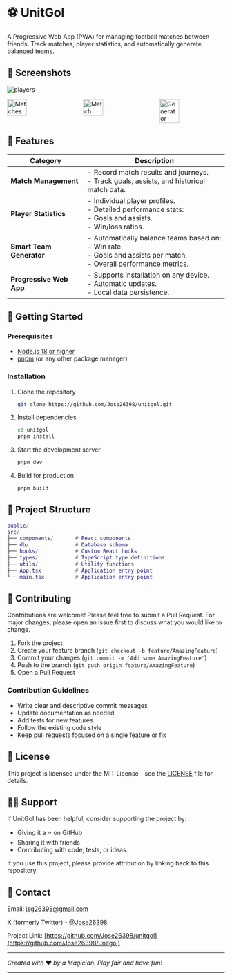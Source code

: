 # ⚽ UnitGol

A Progressive Web App (PWA) for managing football matches between friends. Track matches, player statistics, and automatically generate balanced teams.

## 📸 Screenshots

![players](https://github.com/user-attachments/assets/3ccbd11d-3676-4719-a77e-3a45a994bcb1)
<div style="display: flex; justify-content: space-between;">

<img src="https://github.com/user-attachments/assets/54d51da2-a17d-4cf9-b5f8-b63629b65db5" alt="Matches" width="30%" />
<img src="https://github.com/user-attachments/assets/244ec828-2f6e-4ad0-ab8c-21d20930012a" alt="Match" width="30%" />
<img src="https://github.com/user-attachments/assets/d5ab2d69-cefa-4813-b78b-0597694e1a57" alt="Generator" width="30%" />

</div>


## 🌟 Features

| **Category**          | **Description**                                                                                      |
|-----------------------|--------------------------------------------------------------------------------------------------|
| **Match Management**   | - Record match results and journeys.<br>- Track goals, assists, and historical match data.         |
| **Player Statistics**  | - Individual player profiles.<br>- Detailed performance stats:<br>  - Goals and assists.<br>  - Win/loss ratios. |
| **Smart Team Generator** | - Automatically balance teams based on:<br>  - Win rate.<br>  - Goals and assists per match.<br>  - Overall performance metrics. |
| **Progressive Web App**| - Supports installation on any device.<br>- Automatic updates.<br>- Local data persistence. |

## 🚀 Getting Started

### Prerequisites

- [Node.js 18 or higher](https://nodejs.org/en/)
- [pnpm](https://pnpm.io/) (or any other package manager)

### Installation

1. Clone the repository

    ```bash
    git clone https://github.com/Jose26398/unitgol.git
    ```

2. Install dependencies

    ```bash
    cd unitgol
    pnpm install
    ```

3. Start the development server

    ```bash
    pnpm dev
    ```

4. Build for production

    ```bash
    pnpm build
    ```

## 📁 Project Structure

```lua
public/
src/
├── components/       # React components
├── db/               # Database schema
├── hooks/            # Custom React hooks
├── types/            # TypeScript type definitions
├── utils/            # Utility functions
├── App.tsx           # Application entry point
└── main.tsx          # Application entry point
```

## 🤝 Contributing

Contributions are welcome! Please feel free to submit a Pull Request. For major changes, please open an issue first to discuss what you would like to change.

1. Fork the project
2. Create your feature branch (`git checkout -b feature/AmazingFeature`)
3. Commit your changes (`git commit -m 'Add some AmazingFeature'`)
4. Push to the branch (`git push origin feature/AmazingFeature`)
5. Open a Pull Request

### Contribution Guidelines

- Write clear and descriptive commit messages
- Update documentation as needed
- Add tests for new features
- Follow the existing code style
- Keep pull requests focused on a single feature or fix

## 📝 License

This project is licensed under the MIT License - see the [LICENSE](LICENSE) file for details.

## 🙋‍♂️ Support

If UnitGol has been helpful, consider supporting the project by:

- Giving it a ⭐ on GitHub
- Sharing it with friends
- Contributing with code, tests, or ideas.

If you use this project, please provide attribution by linking back to this repository.

## 📧 Contact

Email: <jsg26398@gmail.com>

X (formerly Twitter) - [@Jose26398](https://x.com/Jose26398)

Project Link: [https://github.com/Jose26398/unitgol](https://github.com/Jose26398/unitgol)

---

_Created with ❤️ by a Magician. Play fair and have fun!_

---
